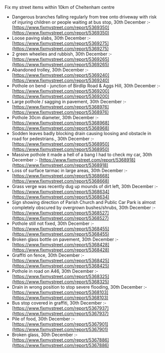 Fix my street items within 10km of Cheltenham centre

<!-- fix_marker starts -->

- Dangerous branches falling regularly from tree onto driveway with risk of injuring children or people waiting at bus stop, 30th December :- [https://www.fixmystreet.com/report/5369350](https://www.fixmystreet.com/report/5369350)
- Loose paving slabs, 30th December :- [https://www.fixmystreet.com/report/5369275](https://www.fixmystreet.com/report/5369275)
- 2 green wheelies and rubbish, 30th December :- [https://www.fixmystreet.com/report/5369265](https://www.fixmystreet.com/report/5369265)
- Abandoned trolley, 30th December :- [https://www.fixmystreet.com/report/5369240](https://www.fixmystreet.com/report/5369240)
- Pothole on bend - junction of Birdlip Road & Aggs Hill, 30th December :- [https://www.fixmystreet.com/report/5369200](https://www.fixmystreet.com/report/5369200)
- Large pothole / sagging in pavement, 30th December :- [https://www.fixmystreet.com/report/5368976](https://www.fixmystreet.com/report/5368976)
- Pothole 30cm diameter, 30th December :- [https://www.fixmystreet.com/report/5368968](https://www.fixmystreet.com/report/5368968)
- Sodden leaves badly blocking drain causing loosing and obstacle in road for pedestrians., 30th December :- [https://www.fixmystreet.com/report/5368950](https://www.fixmystreet.com/report/5368950)
- Massive pothole it made a hell of a bang I had to check my car, 30th December :- [https://www.fixmystreet.com/report/5368918](https://www.fixmystreet.com/report/5368918)
- Loss of surface tarmac in large areas, 30th December :- [https://www.fixmystreet.com/report/5368668](https://www.fixmystreet.com/report/5368668)
- Grass verge was recently dug up mounds of dirt left, 30th December :- [https://www.fixmystreet.com/report/5368634](https://www.fixmystreet.com/report/5368634)
- Sign showing direction of Parish Church and Public Car Park is almost completely obscured by overgrown bushes/shrubs, 30th December :- [https://www.fixmystreet.com/report/5368527](https://www.fixmystreet.com/report/5368527)
- Pothole still not fixed, 30th December :- [https://www.fixmystreet.com/report/5368455](https://www.fixmystreet.com/report/5368455)
- Broken glass bottle on pavement, 30th December :- [https://www.fixmystreet.com/report/5368428](https://www.fixmystreet.com/report/5368428)
- Graffiti on fence, 30th December :- [https://www.fixmystreet.com/report/5368425](https://www.fixmystreet.com/report/5368425)
- Pothole in road on A46, 30th December :- [https://www.fixmystreet.com/report/5368325](https://www.fixmystreet.com/report/5368325)
- Drain in wrong position to stop severe flooding, 30th December :- [https://www.fixmystreet.com/report/5368103](https://www.fixmystreet.com/report/5368103)
- Bus stop covered in graffiti, 30th December :- [https://www.fixmystreet.com/report/5367937](https://www.fixmystreet.com/report/5367937)
- Pile of food, 30th December :- [https://www.fixmystreet.com/report/5367901](https://www.fixmystreet.com/report/5367901)
- Broken glass, 30th December :- [https://www.fixmystreet.com/report/5367886](https://www.fixmystreet.com/report/5367886)

<!-- fix_marker ends -->